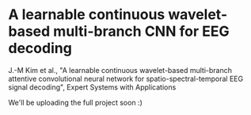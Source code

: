 # A learnable continuous wavelet-based multi-branch CNN for EEG decoding

J.-M Kim et al., "A learnable continuous wavelet-based multi-branch attentive convolutional neural network for spatio-spectral-temporal EEG signal decoding", Expert Systems with Applications

We'll be uploading the full project soon :)
